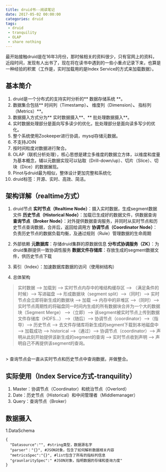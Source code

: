 ```yaml
---
title: druid书--阅读笔记
date: 2017-05-02 00:00:00
categories: druid
tags:
 - druid
 - tranquility
 - OLAP
 - share nothing
---
```


最开始接触druid是在16年3月份，那时候相关的资料很少，只有官网上的资料，近段时间，发现有人出书了，现在将在读书中遇到的一些小重点记录下来，也算是一种经验的积累（工作是，实时加载用的是Index Service的方式来加载数据）。

 <!-- more -->

## 基本简介
1. druid是一个分布式的支持实时分析的** 数据存储系统 **。
2. 数据集合包括** 时间列（Timestamp）**、** 维度列（Dimension）**、** 指标列（Metrics）**。
3. 数据摄入方式分为** 实时数据摄入**、** 批处理数据摄入**。
4. 实时数据处理部分是面向写多读少的优化，批处理部分是面向读多写少的优化。
5. 整个系统使用Zookeeper进行协调，mysql存储元数据。
6. 不支持JOIN
7. 按时间粒度对数据进行聚合。
8. OLAP（联机分析处理），核心思想是建立多维度的数据立方体，以维度和度量为基本概念，辅以元数据实现可以钻取（Drill-down/up）、切片（Slice）、切块（Dice）的数据展现。
9. Pinot与druid最为相似，整体设计更加完整和系统化
10. druid标签：开源、实时、高效、简洁。

## 架构详解（realtime方式）
1. druid节点
 **实时节点（Realtime Node）**：摄入实时数据，生成segment数据文件
 **历史节点（Historical Node）**：加载已生成好的数据文件，供数据查询
 **查询节点（Broker Node）**：对外提供数据查询服务，并同时从实时节点和历史节点查询数据，合并后，返回给调用方
 **协调节点（Coordinator Node）**：负责历史节点的数据负载均衡，及通过规则（Rule）管理数据的生命周期

2. 外部依赖
**元数据库**：存储druid集群的原数据信息
**分布式协调服务（ZK）**：为druid集群提供一致协调性服务
**数据文件存储库**：存放生成的segment数据文件，供历史节点下载

3. 索引（Index）：加速数据库数据的访问（使用树结构）

4. 总体架构
> 实时数据 --> 加载到 --> 实时节点内存中的堆结构缓存区 --> （满足条件的时候）--> 写进磁盘 --> 形成数据块（segment split）-->（同时）--> 实时节点会立即将新生成的数据块 --> 加载 --> 内存中的非堆区 -->（同时）--> 实时节点周期性的将磁盘同一时间内生成的所有数据块合并为一个大的数据块（Segment Merge） -->（立即）--> 该segment被实时节点上传到数据文件存储库（HDFS...） -->（随后）--> 协调节点（coordinator）-->（指导）--> 历史节点 --> 去文件存储库将新生成的segment下载到本地磁盘中 --> 加载成功 --> historical -->（通过）--> 协调节点（coordinator）--> 声明从此刻开始提供该新生成的segment的查询 --> 实时节点收到声明 --> 声明自己不再提供该segment的查询。
<br />
 > 查询节点会一直从实时节点和历史节点中查询数据，并做整合。

## 实际使用（Index Service方式-tranquility）
1. Master：协调节点（Coordinator）和统治节点（Overlord）
2. Date：历史节点（Historical）和中间管理者（Middlemanager）
3. Query：查询节点（Broker）

## 数据摄入
1.DataSchema
```
{
  "Datasource":"", #string类型，数据源名字
  "parser"："{}", #JSON对象，包含了如何解析数据相关内容
  "metricsSpec":"{}", #list包含了所有的指标列信息
  "graunlaritySpec":" #JSON对象，指明数据的存储和查询力度"
}
```

